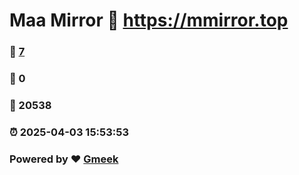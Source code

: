 # Maa Mirror :link: https://mmirror.top 
### :page_facing_up: [7](https://mmirror.top/tag.html) 
### :speech_balloon: 0 
### :hibiscus: 20538 
### :alarm_clock: 2025-04-03 15:53:53 
### Powered by :heart: [Gmeek](https://github.com/Meekdai/Gmeek)
